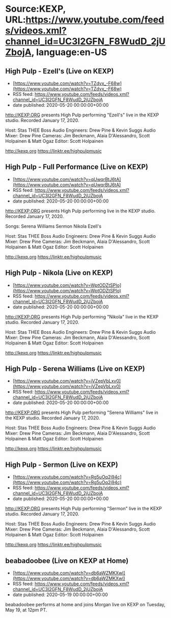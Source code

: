 # Source:KEXP, URL:https://www.youtube.com/feeds/videos.xml?channel_id=UC3I2GFN_F8WudD_2jUZbojA, language:en-US

## High Pulp - Ezell's (Live on KEXP)
 - [https://www.youtube.com/watch?v=TZdvx_-F68w](https://www.youtube.com/watch?v=TZdvx_-F68w)
 - RSS feed: https://www.youtube.com/feeds/videos.xml?channel_id=UC3I2GFN_F8WudD_2jUZbojA
 - date published: 2020-05-20 00:00:00+00:00

http://KEXP.ORG presents High Pulp performing "Ezell's" live in the KEXP studio. Recorded January 17, 2020.

Host: Stas THEE Boss
Audio Engineers: Drew Pine & Kevin Suggs
Audio Mixer: Drew Pine 
Cameras: Jim Beckmann, Alaia D'Alessandro, Scott Holpainen & Matt Ogaz
Editor: Scott Holpainen

http://kexp.org
https://linktr.ee/highpulpmusic

## High Pulp - Full Performance (Live on KEXP)
 - [https://www.youtube.com/watch?v=qUwqrBtJ6tA](https://www.youtube.com/watch?v=qUwqrBtJ6tA)
 - RSS feed: https://www.youtube.com/feeds/videos.xml?channel_id=UC3I2GFN_F8WudD_2jUZbojA
 - date published: 2020-05-20 00:00:00+00:00

http://KEXP.ORG presents High Pulp performing  live in the KEXP studio. Recorded January 17, 2020.

Songs:
Serena Williams
Sermon
Nikola
Ezell's

Host: Stas THEE Boss
Audio Engineers: Drew Pine & Kevin Suggs
Audio Mixer: Drew Pine 
Cameras: Jim Beckmann, Alaia D'Alessandro, Scott Holpainen & Matt Ogaz
Editor: Scott Holpainen

http://kexp.org
https://linktr.ee/highpulpmusic

## High Pulp - Nikola (Live on KEXP)
 - [https://www.youtube.com/watch?v=WptODZtSPIo](https://www.youtube.com/watch?v=WptODZtSPIo)
 - RSS feed: https://www.youtube.com/feeds/videos.xml?channel_id=UC3I2GFN_F8WudD_2jUZbojA
 - date published: 2020-05-20 00:00:00+00:00

http://KEXP.ORG presents High Pulp performing "Nikola" live in the KEXP studio. Recorded January 17, 2020.

Host: Stas THEE Boss
Audio Engineers: Drew Pine & Kevin Suggs
Audio Mixer: Drew Pine 
Cameras: Jim Beckmann, Alaia D'Alessandro, Scott Holpainen & Matt Ogaz
Editor: Scott Holpainen

http://kexp.org
https://linktr.ee/highpulpmusic

## High Pulp - Serena Williams (Live on KEXP)
 - [https://www.youtube.com/watch?v=iVZepVbLxv0](https://www.youtube.com/watch?v=iVZepVbLxv0)
 - RSS feed: https://www.youtube.com/feeds/videos.xml?channel_id=UC3I2GFN_F8WudD_2jUZbojA
 - date published: 2020-05-20 00:00:00+00:00

http://KEXP.ORG presents High Pulp performing "Serena Williams" live in the KEXP studio. Recorded January 17, 2020.

Host: Stas THEE Boss
Audio Engineers: Drew Pine & Kevin Suggs
Audio Mixer: Drew Pine 
Cameras: Jim Beckmann, Alaia D'Alessandro, Scott Holpainen & Matt Ogaz
Editor: Scott Holpainen

http://kexp.org
https://linktr.ee/highpulpmusic

## High Pulp - Sermon (Live on KEXP)
 - [https://www.youtube.com/watch?v=Rg5uOq2j94c](https://www.youtube.com/watch?v=Rg5uOq2j94c)
 - RSS feed: https://www.youtube.com/feeds/videos.xml?channel_id=UC3I2GFN_F8WudD_2jUZbojA
 - date published: 2020-05-20 00:00:00+00:00

http://KEXP.ORG presents High Pulp performing "Sermon" live in the KEXP studio. Recorded January 17, 2020.

Host: Stas THEE Boss
Audio Engineers: Drew Pine & Kevin Suggs
Audio Mixer: Drew Pine 
Cameras: Jim Beckmann, Alaia D'Alessandro, Scott Holpainen & Matt Ogaz
Editor: Scott Holpainen

http://kexp.org
https://linktr.ee/highpulpmusic

## beabadoobee (Live on KEXP at Home)
 - [https://www.youtube.com/watch?v=db6aWZMKXwI](https://www.youtube.com/watch?v=db6aWZMKXwI)
 - RSS feed: https://www.youtube.com/feeds/videos.xml?channel_id=UC3I2GFN_F8WudD_2jUZbojA
 - date published: 2020-05-19 00:00:00+00:00

beabadoobee performs at home and joins Morgan live on KEXP on Tuesday, May 19, at 12pm PT.

